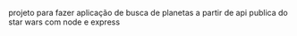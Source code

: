 projeto para fazer aplicação de busca de planetas a partir de api publica do star wars com node e express